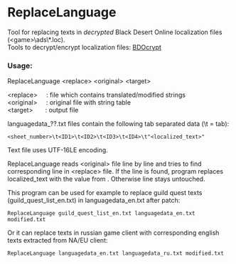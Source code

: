 # ReplaceLanguage
Tool for replacing texts in *decrypted* Black Desert Online localization files (\<game\>\ads\\*.loc).<br>
Tools to decrypt/encrypt localization files: [BDOcrypt](https://github.com/AMGarkin/BDOcrypt)


### Usage:
ReplaceLanguage \<replace\> \<original\> \<target\>

\<replace\>&nbsp;&nbsp;&nbsp;&nbsp;&nbsp;: file which contains translated/modified strings<br>
\<original\>&nbsp;&nbsp;&nbsp;&nbsp;&nbsp;: original file with string table<br>
\<target\>&nbsp;&nbsp;&nbsp;&nbsp;&nbsp;&nbsp;&nbsp;: output file<br>


languagedata_??.txt files contain the following tab separated data (\t = tab):

    <sheet_number>\t<ID1>\t<ID2>\t<ID3>\t<ID4>\t"<localized_text>"

Text file uses UTF-16LE encoding.

ReplaceLanguage reads \<original\> file line by line and tries to find corresponding line in \<replace\> file. If the line is found, program replaces localized_text with the value from <translated>. Otherwise line stays untouched.

This program can be used for example to replace guild quest texts (guild_quest_list_en.txt) in languagedata_en.txt after patch:

    ReplaceLanguage guild_quest_list_en.txt languagedata_en.txt modified.txt

Or it can replace texts in russian game client with corresponding english texts extracted from NA/EU client:

    ReplaceLanguage languagedata_en.txt languagedata_ru.txt modified.txt

